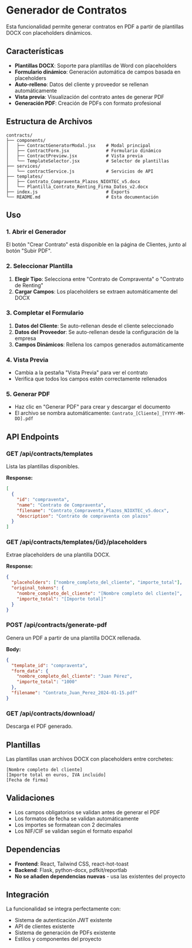 # Generador de Contratos

Esta funcionalidad permite generar contratos en PDF a partir de plantillas DOCX con placeholders dinámicos.

## Características

- **Plantillas DOCX**: Soporte para plantillas de Word con placeholders
- **Formulario dinámico**: Generación automática de campos basada en placeholders
- **Auto-relleno**: Datos del cliente y proveedor se rellenan automáticamente
- **Vista previa**: Visualización del contrato antes de generar PDF
- **Generación PDF**: Creación de PDFs con formato profesional

## Estructura de Archivos

```
contracts/
├── components/
│   ├── ContractGeneratorModal.jsx    # Modal principal
│   ├── ContractForm.jsx              # Formulario dinámico
│   ├── ContractPreview.jsx           # Vista previa
│   └── TemplateSelector.jsx          # Selector de plantillas
├── services/
│   └── contractService.js            # Servicios de API
├── templates/
│   ├── Contrato_Compraventa_Plazos_NIOXTEC_v5.docx
│   └── Plantilla_Contrato_Renting_Firma_Datos_v2.docx
├── index.js                          # Exports
└── README.md                         # Esta documentación
```

## Uso

### 1. Abrir el Generador

El botón "Crear Contrato" está disponible en la página de Clientes, junto al botón "Subir PDF".

### 2. Seleccionar Plantilla

1. **Elegir Tipo**: Selecciona entre "Contrato de Compraventa" o "Contrato de Renting"
2. **Cargar Campos**: Los placeholders se extraen automáticamente del DOCX

### 3. Completar el Formulario

1. **Datos del Cliente**: Se auto-rellenan desde el cliente seleccionado
2. **Datos del Proveedor**: Se auto-rellenan desde la configuración de la empresa
3. **Campos Dinámicos**: Rellena los campos generados automáticamente

### 4. Vista Previa

- Cambia a la pestaña "Vista Previa" para ver el contrato
- Verifica que todos los campos estén correctamente rellenados

### 5. Generar PDF

- Haz clic en "Generar PDF" para crear y descargar el documento
- El archivo se nombra automáticamente: `Contrato_[Cliente]_[YYYY-MM-DD].pdf`

## API Endpoints

### GET /api/contracts/templates
Lista las plantillas disponibles.

**Response:**
```json
[
  {
    "id": "compraventa",
    "name": "Contrato de Compraventa",
    "filename": "Contrato_Compraventa_Plazos_NIOXTEC_v5.docx",
    "description": "Contrato de compraventa con plazos"
  }
]
```

### GET /api/contracts/templates/{id}/placeholders
Extrae placeholders de una plantilla DOCX.

**Response:**
```json
{
  "placeholders": ["nombre_completo_del_cliente", "importe_total"],
  "original_tokens": {
    "nombre_completo_del_cliente": "[Nombre completo del cliente]",
    "importe_total": "[Importe total]"
  }
}
```

### POST /api/contracts/generate-pdf
Genera un PDF a partir de una plantilla DOCX rellenada.

**Body:**
```json
{
  "template_id": "compraventa",
  "form_data": {
    "nombre_completo_del_cliente": "Juan Pérez",
    "importe_total": "1000"
  },
  "filename": "Contrato_Juan_Perez_2024-01-15.pdf"
}
```

### GET /api/contracts/download/<filename>
Descarga el PDF generado.

## Plantillas

Las plantillas usan archivos DOCX con placeholders entre corchetes:

```
[Nombre completo del cliente]
[Importe total en euros, IVA incluido]
[Fecha de firma]
```

## Validaciones

- Los campos obligatorios se validan antes de generar el PDF
- Los formatos de fecha se validan automáticamente
- Los importes se formatean con 2 decimales
- Los NIF/CIF se validan según el formato español

## Dependencias

- **Frontend**: React, Tailwind CSS, react-hot-toast
- **Backend**: Flask, python-docx, pdfkit/reportlab
- **No se añaden dependencias nuevas** - usa las existentes del proyecto

## Integración

La funcionalidad se integra perfectamente con:
- Sistema de autenticación JWT existente
- API de clientes existente
- Sistema de generación de PDFs existente
- Estilos y componentes del proyecto
